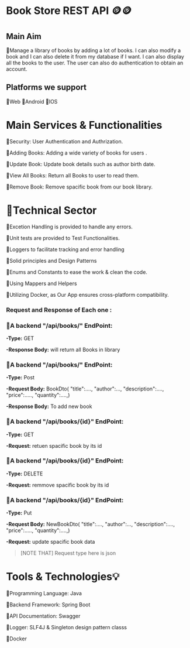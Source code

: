 # **Book Store REST API** 🪙🪙

## **Main Aim** 
  🔸Manage a library of books by adding a lot of books. I can also modify a book and I can also delete it from my
    database if I want. I can also display all the books to the user. The user can also do authentication to obtain an
    account.

## **Platforms we support**
  🔸Web
  🔸Android
  🔸IOS

# **Main Services & Functionalities**
   🔹Security: User Authentication and Authrization.
   
   🔹Adding Books: Adding a wide variety of books for users .
   
   🔹Update Book: Update book details such as author birth date.
   
   🔹View All Books: Return all Books to user to read them.
   
   🔹Remove Book: Remove spacific book from our book library.


# **📌Technical Sector**
   🔹Excetion Handling is provided to handle any errors.
   
   🔹Unit tests are provided to Test Functionalities.

   🔹Loggers to facilitate tracking and error handling 

   🔹Solid principles and Design Patterns

   🔹Enums and Constants to ease the work & clean the code.

   🔹Using Mappers and Helpers 

   🔹Utilizing Docker, as Our App ensures cross-platform compatibility.

### Request and Response of Each one :

 ### 🔸A backend "/api/books/" EndPoint:  

   **-Type:** GET

   **-Response Body:** will return all Books in library



  ### 🔸A backend "/api/books/" EndPoint:  
  
   **-Type:** Post

   **-Request Body:** 
                  BookDto(
                   "title":....,
                   "author":...,
                   "description":....,
                   "price":.....,
                   "quantity":....,)
     
   **-Response Body:** To add new book 



  ### 🔸A backend "/api/books/{id}" EndPoint: 

  **-Type:** GET
  
  **-Request:** retuen spacific book by its id

  ### 🔸A backend "/api/books/{id}" EndPoint: 

  **-Type:** DELETE
  
  **-Request:** remmove spacific book by its id
 
   ### 🔸A backend "/api/books/{id}" EndPoint: 
  
   **-Type:** Put

   **-Request Body:** 
                  NewBookDto(
                   "title":....,
                   "author":...,
                   "description":....,
                   "price":.....,
                   "quantity":....,)
  
   **-Request:** update spacific book data 

   > [NOTE THAT]
   > Request type here is json         
       


# **Tools & Technologies💡**
  
  🔸Programming Language: Java 
  
  🔸Backend Framework: Spring Boot 
  
  🔸API Documentation: Swagger 
  
  🔸Logger: SLF4J & Singleton design pattern classs
  
  🔸Docker
  






